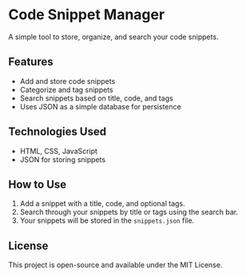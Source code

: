 # Code Snippet Manager

A simple tool to store, organize, and search your code snippets.

## Features

- Add and store code snippets
- Categorize and tag snippets
- Search snippets based on title, code, and tags
- Uses JSON as a simple database for persistence

## Technologies Used

- HTML, CSS, JavaScript
- JSON for storing snippets

## How to Use

1. Add a snippet with a title, code, and optional tags.
2. Search through your snippets by title or tags using the search bar.
3. Your snippets will be stored in the `snippets.json` file.

## License

This project is open-source and available under the MIT License.
